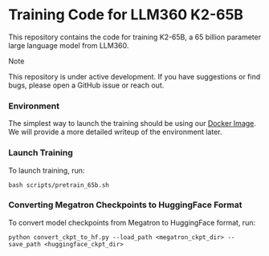 # Training Code for LLM360 K2-65B

This repository contains the code for training K2-65B, a 65 billion parameter large
language model from LLM360.

> [!NOTE]
> This repository is under active development. If you have suggestions or find bugs, please open a GitHub issue or reach out.

### Environment
The simplest way to launch the training should be using our [Docker Image](https://hub.docker.com/layers/zazzyyyy/project-k2/0.2/images/sha256-4c4e75f613163118a9bb27ed808c6f028c558875db9724676fa0ecee7780119e?context=explore). We will provide a more detailed writeup of the environment later.

### Launch Training
To launch training, run:
```
bash scripts/pretrain_65b.sh
```

### Converting Megatron Checkpoints to HuggingFace Format
To convert model checkpoints from Megatron to HuggingFace format, run:
```
python convert_ckpt_to_hf.py --load_path <megatron_ckpt_dir> --save_path <huggingface_ckpt_dir>
```
